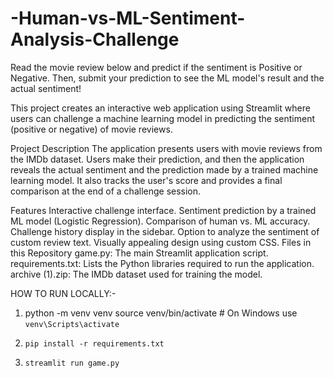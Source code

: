 # -Human-vs-ML-Sentiment-Analysis-Challenge
Read the movie review below and predict if the sentiment is Positive or Negative. Then, submit your prediction to see the ML model's result and the actual sentiment!

This project creates an interactive web application using Streamlit where users can challenge a machine learning model in predicting the sentiment (positive or negative) of movie reviews.

Project Description
The application presents users with movie reviews from the IMDb dataset. Users make their prediction, and then the application reveals the actual sentiment and the prediction made by a trained machine learning model. It also tracks the user's score and provides a final comparison at the end of a challenge session.

Features
Interactive challenge interface.
Sentiment prediction by a trained ML model (Logistic Regression).
Comparison of human vs. ML accuracy.
Challenge history display in the sidebar.
Option to analyze the sentiment of custom review text.
Visually appealing design using custom CSS.
Files in this Repository
game.py: The main Streamlit application script.
requirements.txt: Lists the Python libraries required to run the application.
archive (1).zip: The IMDb dataset used for training the model.

HOW TO RUN LOCALLY:-
1. python -m venv venv
    source venv/bin/activate  # On Windows use `venv\Scripts\activate`
2.     pip install -r requirements.txt
3.     streamlit run game.py
